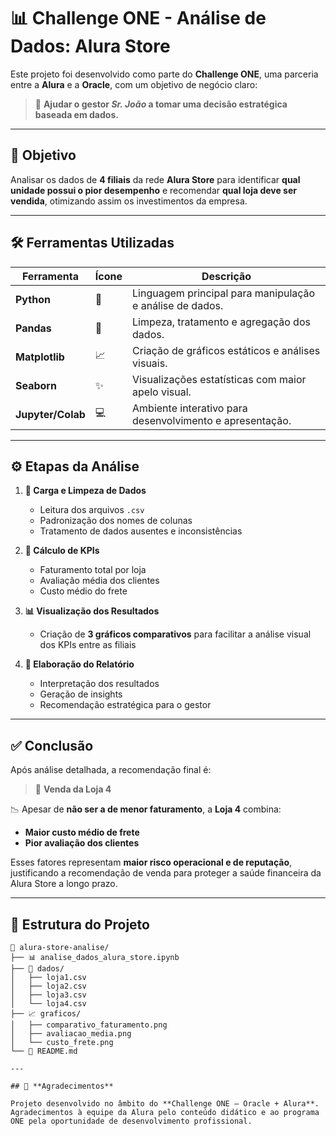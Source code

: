 # 📊 **Challenge ONE - Análise de Dados: Alura Store**

Este projeto foi desenvolvido como parte do **Challenge ONE**, uma parceria entre a **Alura** e a **Oracle**, com um objetivo de negócio claro:

> 🧠 **Ajudar o gestor *Sr. João* a tomar uma decisão estratégica baseada em dados.**

---

## 🎯 **Objetivo**

Analisar os dados de **4 filiais** da rede **Alura Store** para identificar **qual unidade possui o pior desempenho** e recomendar **qual loja deve ser vendida**, otimizando assim os investimentos da empresa.

---

## 🛠️ **Ferramentas Utilizadas**

| Ferramenta        | Ícone | Descrição                                                     |
|-------------------|-------|---------------------------------------------------------------|
| **Python**        | 🐍    | Linguagem principal para manipulação e análise de dados.       |
| **Pandas**        | 🐼    | Limpeza, tratamento e agregação dos dados.                    |
| **Matplotlib**    | 📈    | Criação de gráficos estáticos e análises visuais.             |
| **Seaborn**       | ✨    | Visualizações estatísticas com maior apelo visual.            |
| **Jupyter/Colab** | 💻    | Ambiente interativo para desenvolvimento e apresentação.       |

---

## ⚙️ **Etapas da Análise**

1. **🔌 Carga e Limpeza de Dados**  
   - Leitura dos arquivos `.csv`  
   - Padronização dos nomes de colunas  
   - Tratamento de dados ausentes e inconsistências  

2. **🧮 Cálculo de KPIs**  
   - Faturamento total por loja  
   - Avaliação média dos clientes  
   - Custo médio do frete  

3. **📊 Visualização dos Resultados**  
   - Criação de **3 gráficos comparativos** para facilitar a análise visual dos KPIs entre as filiais

4. **📝 Elaboração do Relatório**  
   - Interpretação dos resultados  
   - Geração de insights  
   - Recomendação estratégica para o gestor  

---

## ✅ **Conclusão**

Após análise detalhada, a recomendação final é:

> 🔻 **Venda da Loja 4**

📉 Apesar de **não ser a de menor faturamento**, a **Loja 4** combina:

- **Maior custo médio de frete**
- **Pior avaliação dos clientes**

Esses fatores representam **maior risco operacional e de reputação**, justificando a recomendação de venda para proteger a saúde financeira da Alura Store a longo prazo.

---

## 📂 **Estrutura do Projeto**

```text
📁 alura-store-analise/
├── 📊 analise_dados_alura_store.ipynb
├── 📄 dados/
│   ├── loja1.csv
│   ├── loja2.csv
│   ├── loja3.csv
│   └── loja4.csv
├── 📈 graficos/
│   ├── comparativo_faturamento.png
│   ├── avaliacao_media.png
│   └── custo_frete.png
└── 📃 README.md

---

## 🙌 **Agradecimentos**

Projeto desenvolvido no âmbito do **Challenge ONE – Oracle + Alura**.  
Agradecimentos à equipe da Alura pelo conteúdo didático e ao programa ONE pela oportunidade de desenvolvimento profissional.
